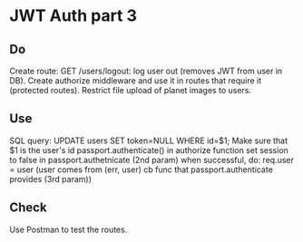 # JWT Auth part 3

## Do

Create route:
GET /users/logout: log user out (removes JWT from user in DB).
Create authorize middleware and use it in routes that require it (protected routes).
Restrict file upload of planet images to users.

## Use

SQL query:
UPDATE users
SET token=NULL
WHERE id=$1;
Make sure that $1 is the user's id
passport.authenticate() in authorize function
set session to false in passport.authetnicate (2nd param)
when successful, do: req.user = user (user comes from (err, user) cb func that passport.authenticate provides (3rd param))

## Check

Use Postman to test the routes.
